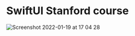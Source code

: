 # SwiftUI Stanford course

![Screenshot 2022-01-19 at 17 04 28](https://user-images.githubusercontent.com/31929901/150157465-e83016f5-f370-4b49-be7b-d80dad326852.png)
